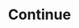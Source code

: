 ---
blog: https://blog.continue.dev/
codehost: https://github.com/https://github.com/continuedev/continue
linkedin: https://linkedin.com/company/continuedev
logohandle: continuedev
sort: continue
title: Continue
twitter: https://x.com/continuedev
website: https://continue.dev/
---